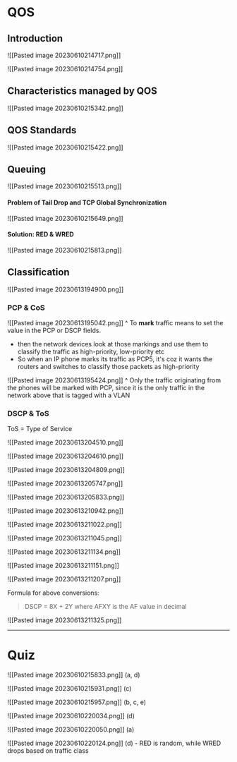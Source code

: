 
# QOS

## Introduction

![[Pasted image 20230610214717.png]]

![[Pasted image 20230610214754.png]]


## Characteristics managed by QOS

![[Pasted image 20230610215342.png]]


## QOS Standards

![[Pasted image 20230610215422.png]]


## Queuing

![[Pasted image 20230610215513.png]]


#### Problem of Tail Drop and TCP Global Synchronization

![[Pasted image 20230610215649.png]]


#### Solution: RED & WRED

![[Pasted image 20230610215813.png]]



## Classification


![[Pasted image 20230613194900.png]]


### PCP & CoS

![[Pasted image 20230613195042.png]]
^ To **mark** traffic means to set the value in the PCP or DSCP fields.
- then the network devices look at those markings and use them to classify the traffic as high-priority, low-priority etc
- So when an IP phone marks its traffic as PCP5, it's coz it wants the routers and switches to classify those packets as high-priority

![[Pasted image 20230613195424.png]]
^ Only the traffic originating from the phones will be marked with PCP, since it is the only traffic in the network above that is tagged with a VLAN


### DSCP & ToS

ToS = Type of Service

![[Pasted image 20230613204510.png]]

![[Pasted image 20230613204610.png]]

![[Pasted image 20230613204809.png]]

![[Pasted image 20230613205747.png]]


![[Pasted image 20230613205833.png]]

![[Pasted image 20230613210942.png]]

![[Pasted image 20230613211022.png]]

![[Pasted image 20230613211045.png]]

![[Pasted image 20230613211134.png]]

![[Pasted image 20230613211151.png]]

![[Pasted image 20230613211207.png]]

Formula for above conversions: 

> DSCP = 8X + 2Y where AFXY is the AF value in decimal


![[Pasted image 20230613211325.png]]




---


# Quiz

![[Pasted image 20230610215833.png]]
(a, d)


![[Pasted image 20230610215931.png]]
(c)

![[Pasted image 20230610215957.png]]
(b, c, e)


![[Pasted image 20230610220034.png]]
(d)


![[Pasted image 20230610220050.png]]
(a)

![[Pasted image 20230610220124.png]]
(d) - RED is random, while WRED drops based on traffic class
